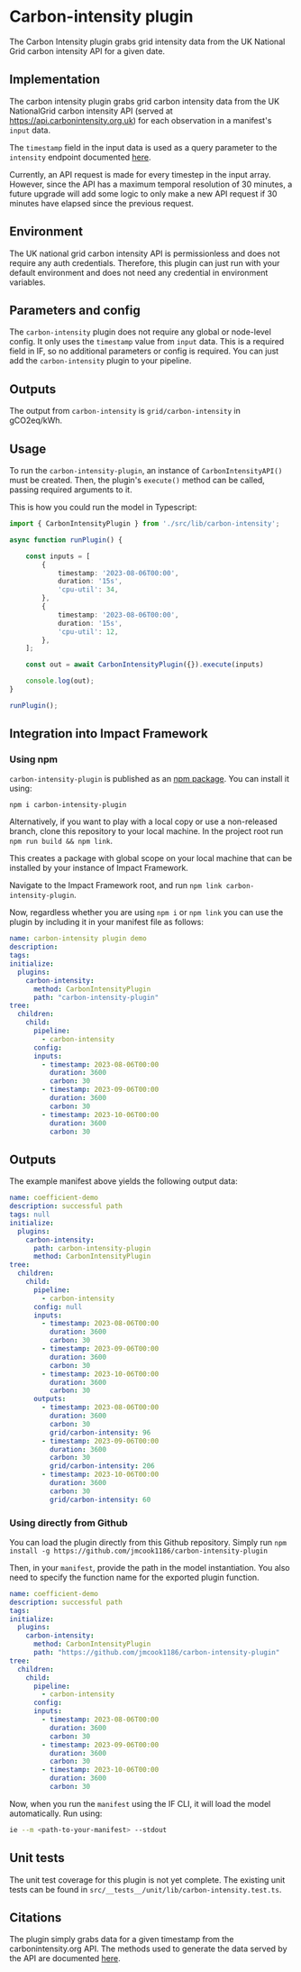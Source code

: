 # Carbon-intensity plugin

The Carbon Intensity plugin grabs grid intensity data from the UK National Grid carbon intensity API for a given date.


## Implementation

The carbon intensity plugin grabs grid carbon intensity data from the UK NationalGrid carbon intensity API (served at https://api.carbonintensity.org.uk) for each observation in a manifest's `input` data. 

The `timestamp` field in the input data is used as a query parameter to the `intensity` endpoint documented [here](https://carbon-intensity.github.io/api-definitions/#get-intensity-factors).

Currently, an API request is made for every timestep in the input array. However, since the API has a maximum temporal resolution of 30 minutes, a future upgrade will add some logic to only make a new API request if 30 minutes have elapsed since the previous request.

## Environment

The UK national grid carbon intensity API is permissionless and does not require any auth credentials. Therefore, this plugin can just run with your default environment and does not need any credential in environment variables.


## Parameters and config

The `carbon-intensity` plugin does not require any global or node-level config. It only uses the `timestamp` value from `input` data. This is a required field in IF, so no additional parameters or config is required. You can just add the `carbon-intensity` plugin to your pipeline.


## Outputs

The output from `carbon-intensity` is `grid/carbon-intensity` in gCO2eq/kWh.


## Usage

To run the `carbon-intensity-plugin`, an instance of `CarbonIntensityAPI()` must be created. Then, the plugin's `execute()` method can be called, passing required arguments to it.

This is how you could run the model in Typescript:

```typescript
import { CarbonIntensityPlugin } from './src/lib/carbon-intensity';

async function runPlugin() {

    const inputs = [
        {
            timestamp: '2023-08-06T00:00',
            duration: '15s',
            'cpu-util': 34,
        },
        {
            timestamp: '2023-08-06T00:00',
            duration: '15s',
            'cpu-util': 12,
        },
    ];

    const out = await CarbonIntensityPlugin({}).execute(inputs)

    console.log(out);
}

runPlugin();

```

## Integration into Impact Framework

### Using npm

`carbon-intensity-plugin` is published as an [npm package](https://www.npmjs.com/package/carbon-intensity-plugin).
You can install it using:

```
npm i carbon-intensity-plugin
```

Alternatively, if you want to play with a local copy or use a non-released branch, clone this repository to your local machine. In the project root run `npm run build && npm link`.

This creates a package with global scope on your local machine that can be installed by your instance of Impact Framework. 

Navigate to the Impact Framework root, and run `npm link carbon-intensity-plugin`.

Now, regardless whether you are using `npm i` or `npm link` you can use the plugin by including it in your manifest file as follows:


```yaml
name: carbon-intensity plugin demo
description: 
tags:
initialize:
  plugins:
    carbon-intensity:
      method: CarbonIntensityPlugin
      path: "carbon-intensity-plugin"
tree:
  children:
    child:
      pipeline:
        - carbon-intensity
      config:
      inputs:
        - timestamp: 2023-08-06T00:00
          duration: 3600
          carbon: 30
        - timestamp: 2023-09-06T00:00
          duration: 3600
          carbon: 30
        - timestamp: 2023-10-06T00:00
          duration: 3600
          carbon: 30

```


## Outputs

The example manifest above yields the following output data:

```yaml
name: coefficient-demo
description: successful path
tags: null
initialize:
  plugins:
    carbon-intensity:
      path: carbon-intensity-plugin
      method: CarbonIntensityPlugin
tree:
  children:
    child:
      pipeline:
        - carbon-intensity
      config: null
      inputs:
        - timestamp: 2023-08-06T00:00
          duration: 3600
          carbon: 30
        - timestamp: 2023-09-06T00:00
          duration: 3600
          carbon: 30
        - timestamp: 2023-10-06T00:00
          duration: 3600
          carbon: 30
      outputs:
        - timestamp: 2023-08-06T00:00
          duration: 3600
          carbon: 30
          grid/carbon-intensity: 96
        - timestamp: 2023-09-06T00:00
          duration: 3600
          carbon: 30
          grid/carbon-intensity: 206
        - timestamp: 2023-10-06T00:00
          duration: 3600
          carbon: 30
          grid/carbon-intensity: 60

```


### Using directly from Github

You can load the plugin directly from this Github repository. Simply run `npm install -g https://github.com/jmcook1186/carbon-intensity-plugin`

Then, in your `manifest`, provide the path in the model instantiation. You also need to specify the function name for the exported plugin function.

```yaml
name: coefficient-demo
description: successful path
tags:
initialize:
  plugins:
    carbon-intensity:
      method: CarbonIntensityPlugin
      path: "https://github.com/jmcook1186/carbon-intensity-plugin"
tree:
  children:
    child:
      pipeline:
        - carbon-intensity
      config:
      inputs:
        - timestamp: 2023-08-06T00:00
          duration: 3600
          carbon: 30
        - timestamp: 2023-09-06T00:00
          duration: 3600
          carbon: 30
        - timestamp: 2023-10-06T00:00
          duration: 3600
          carbon: 30

```

Now, when you run the `manifest` using the IF CLI, it will load the model automatically. Run using:

```sh
ie --m <path-to-your-manifest> --stdout
```

## Unit tests

The unit test coverage for this plugin is not yet complete. The existing unit tests can be found in `src/__tests__/unit/lib/carbon-intensity.test.ts`.


## Citations

The plugin simply grabs data for a given timestamp from the carbonintensity.org API. The methods used to generate the data served by the API are documented [here](https://carbonintensity.org.uk/).
